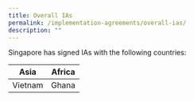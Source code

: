```yaml
---
title: Overall IAs
permalink: /implementation-agreements/overall-ias/
description: ""
---
```

Singapore has signed IAs with the following countries:


| Asia | Africa | 
| -------- | -------- | 
| Vietnam | Ghana |
